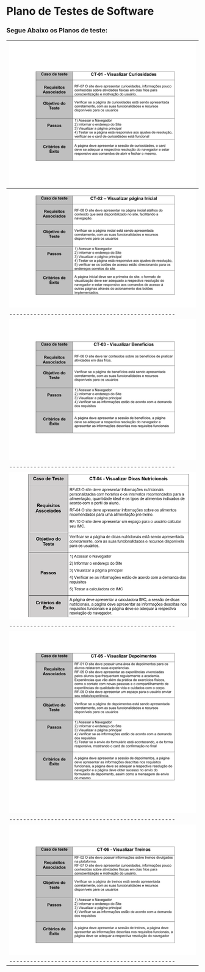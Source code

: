 # Plano de Testes de Software

### Segue Abaixo os Planos de teste:


|<img src="img/ct 01.png" alt="plano de teste 1">|
|------------------------------------------------|
|<img src="img/ct 02.png" alt="plano de teste 2">|
|------------------------------------------------|
|<img src="img/ct 03.png" alt="plano de teste 3">|
|------------------------------------------------|
|<img src="img/ct 14.png" alt="plano de teste 4">|
|------------------------------------------------|
|<img src="img/ct 05.png" alt="plano de teste 5">|
|------------------------------------------------|
|<img src="img/ct 06.png" alt="plano de teste 6">|
|------------------------------------------------|
